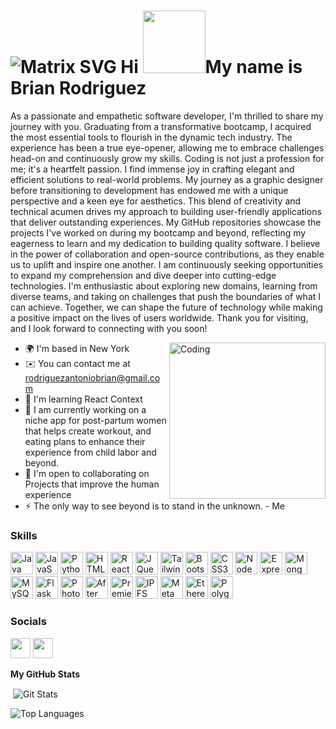 ![Matrix SVG](https://raw.githubusercontent.com/rodrigograca31/rodrigograca31/master/matrix.svg)
Hi <img src="https://www.piexeducation.com/wp-content/uploads/2021/10/PiexRobotWaveGif.gif" width="100" height="100"/>My name is Brian Rodriguez
=======================================================================================================================================

As a passionate and empathetic software developer, I'm thrilled to share my journey with you. Graduating from a transformative bootcamp, I acquired the most essential tools to flourish in the dynamic tech industry. The experience has been a true eye-opener, allowing me to embrace challenges head-on and continuously grow my skills. Coding is not just a profession for me; it's a heartfelt passion. I find immense joy in crafting elegant and efficient solutions to real-world problems. My journey as a graphic designer before transitioning to development has endowed me with a unique perspective and a keen eye for aesthetics. This blend of creativity and technical acumen drives my approach to building user-friendly applications that deliver outstanding experiences. My GitHub repositories showcase the projects I've worked on during my bootcamp and beyond, reflecting my eagerness to learn and my dedication to building quality software. I believe in the power of collaboration and open-source contributions, as they enable us to uplift and inspire one another. I am continuously seeking opportunities to expand my comprehension and dive deeper into cutting-edge technologies. I'm enthusiastic about exploring new domains, learning from diverse teams, and taking on challenges that push the boundaries of what I can achieve. Together, we can shape the future of technology while making a positive impact on the lives of users worldwide. Thank you for visiting, and I look forward to connecting with you soon!

<img align="right" alt="Coding" width="250" src="https://media.giphy.com/media/v1.Y2lkPTc5MGI3NjExeGpsaDV5NG52OHc5OWFibjUwbnRxcmpqNWltMnowcmJmNzN3Y21rbiZlcD12MV9pbnRlcm5hbF9naWZfYnlfaWQmY3Q9Zw/LaVp0AyqR5bGsC5Cbm/giphy.gif">

* 🌍  I'm based in New York
* ✉️  You can contact me at [rodriguezantoniobrian@gmail.com](mailto:rodriguezantoniobrian@gmail.com)
* 🧠  I'm learning React Context
* 🚀  I am currently working on a niche app for post-partum women that helps create workout,
       and eating plans to enhance their experience from child labor and beyond.
* 🤝  I'm open to collaborating on Projects that improve the human experience
* ⚡  The only way to see beyond is to stand in the unknown. - Me

### Skills

<p align="left">
<a href="https://www.oracle.com/java/" target="_blank" rel="noreferrer"><img src="https://raw.githubusercontent.com/danielcranney/readme-generator/main/public/icons/skills/java-colored.svg" width="36" height="36" alt="Java" /></a>
<a href="https://developer.mozilla.org/en-US/docs/Web/JavaScript" target="_blank" rel="noreferrer"><img src="https://raw.githubusercontent.com/danielcranney/readme-generator/main/public/icons/skills/javascript-colored.svg" width="36" height="36" alt="JavaScript" /></a>
<a href="https://www.python.org/" target="_blank" rel="noreferrer"><img src="https://raw.githubusercontent.com/danielcranney/readme-generator/main/public/icons/skills/python-colored.svg" width="36" height="36" alt="Python" /></a>
<a href="https://developer.mozilla.org/en-US/docs/Glossary/HTML5" target="_blank" rel="noreferrer"><img src="https://raw.githubusercontent.com/danielcranney/readme-generator/main/public/icons/skills/html5-colored.svg" width="36" height="36" alt="HTML5" /></a>
<a href="https://reactjs.org/" target="_blank" rel="noreferrer"><img src="https://raw.githubusercontent.com/danielcranney/readme-generator/main/public/icons/skills/react-colored.svg" width="36" height="36" alt="React" /></a>
<a href="https://jquery.com/" target="_blank" rel="noreferrer"><img src="https://raw.githubusercontent.com/danielcranney/readme-generator/main/public/icons/skills/jquery-colored.svg" width="36" height="36" alt="JQuery" /></a>
<a href="https://tailwindcss.com/" target="_blank" rel="noreferrer"><img src="https://raw.githubusercontent.com/danielcranney/readme-generator/main/public/icons/skills/tailwindcss-colored.svg" width="36" height="36" alt="TailwindCSS" /></a>
<a href="https://getbootstrap.com/" target="_blank" rel="noreferrer"><img src="https://raw.githubusercontent.com/danielcranney/readme-generator/main/public/icons/skills/bootstrap-colored.svg" width="36" height="36" alt="Bootstrap" /></a>
<a href="https://www.w3.org/TR/CSS/#css" target="_blank" rel="noreferrer"><img src="https://raw.githubusercontent.com/danielcranney/readme-generator/main/public/icons/skills/css3-colored.svg" width="36" height="36" alt="CSS3" /></a>
<a href="https://nodejs.org/en/" target="_blank" rel="noreferrer"><img src="https://raw.githubusercontent.com/danielcranney/readme-generator/main/public/icons/skills/nodejs-colored.svg" width="36" height="36" alt="NodeJS" /></a>
<a href="https://expressjs.com/" target="_blank" rel="noreferrer"><img src="https://raw.githubusercontent.com/danielcranney/readme-generator/main/public/icons/skills/express-colored-dark.svg" width="36" height="36" alt="Express" /></a>
<a href="https://www.mongodb.com/" target="_blank" rel="noreferrer"><img src="https://raw.githubusercontent.com/danielcranney/readme-generator/main/public/icons/skills/mongodb-colored.svg" width="36" height="36" alt="MongoDB" /></a>
<a href="https://www.mysql.com/" target="_blank" rel="noreferrer"><img src="https://raw.githubusercontent.com/danielcranney/readme-generator/main/public/icons/skills/mysql-colored.svg" width="36" height="36" alt="MySQL" /></a>
<a href="https://flask.palletsprojects.com/en/2.0.x/" target="_blank" rel="noreferrer"><img src="https://raw.githubusercontent.com/danielcranney/readme-generator/main/public/icons/skills/flask-colored-dark.svg" width="36" height="36" alt="Flask" /></a>
<a href="https://www.adobe.com/uk/products/photoshop.html" target="_blank" rel="noreferrer"><img src="https://raw.githubusercontent.com/danielcranney/readme-generator/main/public/icons/skills/photoshop-colored-dark.svg" width="36" height="36" alt="Photoshop" /></a>
<a href="https://www.adobe.com/uk/products/aftereffects.html" target="_blank" rel="noreferrer"><img src="https://raw.githubusercontent.com/danielcranney/readme-generator/main/public/icons/skills/aftereffects-colored-dark.svg" width="36" height="36" alt="After Effects" /></a>
<a href="https://www.adobe.com/uk/products/premiere.html" target="_blank" rel="noreferrer"><img src="https://raw.githubusercontent.com/danielcranney/readme-generator/main/public/icons/skills/premierepro-colored-dark.svg" width="36" height="36" alt="Premiere Pro" /></a>
<a href="https://ipfs.io/" target="_blank" rel="noreferrer"><img src="https://raw.githubusercontent.com/danielcranney/readme-generator/main/public/icons/skills/ipfs-colored-dark.svg" width="36" height="36" alt="IPFS" /></a>
<a href="https://metamask.io/" target="_blank" rel="noreferrer"><img src="https://raw.githubusercontent.com/danielcranney/readme-generator/main/public/icons/skills/metamask-colored.svg" width="36" height="36" alt="MetaMask" /></a>
<a href="https://ethereum.org/en/" target="_blank" rel="noreferrer"><img src="https://raw.githubusercontent.com/danielcranney/readme-generator/main/public/icons/skills/ethereum-colored.svg" width="36" height="36" alt="Ethereum" /></a>
<a href="https://polygon.technology/" target="_blank" rel="noreferrer"><img src="https://raw.githubusercontent.com/danielcranney/readme-generator/main/public/icons/skills/polygon-colored.svg" width="36" height="36" alt="Polygon" /></a>
</p>

### Socials

<p align="left"> <a href="https://www.github.com/BrianRod92" target="_blank" rel="noreferrer"><img src="https://raw.githubusercontent.com/danielcranney/readme-generator/main/public/icons/socials/github-dark.svg" width="32" height="32" /></a> <a href="https://www.linkedin.com/in/brian-rodriguez-241872274" target="_blank" rel="noreferrer"><img src="https://raw.githubusercontent.com/danielcranney/readme-generator/main/public/icons/socials/linkedin.svg" width="32" height="32" /></a></p>


<b>My GitHub Stats</b>

<p>&nbsp;<img align="center" src="https://github-readme-stats.vercel.app/api?username=brianrod92&show_icons=true&locale=en&title_color=2BE73C&text_color=FFFFFF&icon_color=2BE73C&bg_color=272727&hide_border=true" alt="Git Stats" /></p>
<p><img align="center" src="https://github-readme-stats.vercel.app/api/top-langs?username=brianrod92&show_icons=true&locale=en&layout=compact&title_color=2BE73C&text_color=FFFFFF&icon_color=2BE73C&bg_color=272727&hide_border=true&custom_title=Top%20%Languages" alt="Top Languages" /></p>


